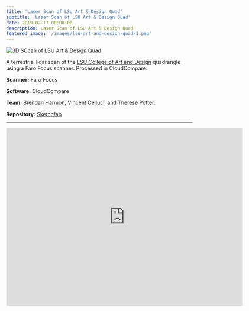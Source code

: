 ```yaml
---
title: 'Laser Scan of LSU Art & Design Quad'
subtitle: 'Laser Scan of LSU Art & Design Quad'
date: 2019-02-17 00:00:00
description: Laser Scan of LSU Art & Design Quad
featured_image: '/images/lsu-art-and-design-quad-1.png'
---
```


![3D SCcan of LSU Art & Design Quad](/images/lsu-art-and-design-quad-1.png)

A terrestrial lidar scan of the [LSU College of Art and Design](https://design.lsu.edu/) quadrangle using a Faro Focus scanner. Processed in CloudCompare.

**Scanner:** Faro Focus

**Software:** CloudCompare

**Team:** [Brendan Harmon](https://design.lsu.edu/faculty/brendan-harmon/), [Vincent Celluci](https://design.lsu.edu/admin_staff/cellucci-vincent/), and Therese Potter.

**Repository:** [Sketchfab](https://skfb.ly/6VW7w)

---

<div class="sketchfab-embed-wrapper"><iframe width="640" height="480" src="https://sketchfab.com/models/18e50ba68fc647fea58134bdff26c19a/embed" frameborder="0" allow="autoplay; fullscreen; vr" mozallowfullscreen="true" webkitallowfullscreen="true"></iframe>
</div>
